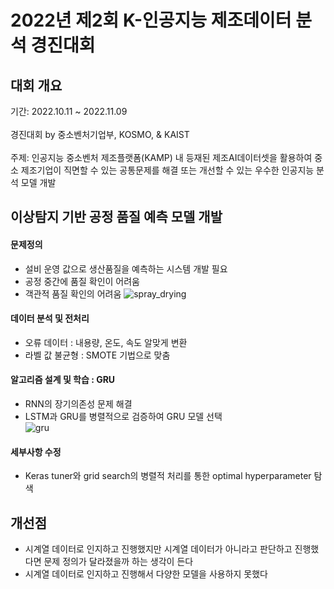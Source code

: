 # 2022년 제2회 K-인공지능 제조데이터 분석 경진대회
## 대회 개요
기간: 2022.10.11 ~ 2022.11.09
<br>
<br>
경진대회 by 중소벤처기업부, KOSMO, & KAIST
<br>
<br>
주제: 인공지능 중소벤처 제조플랫폼(KAMP) 내 등재된 제조AI데이터셋을 활용하여 중소 제조기업이 직면할 수 있는 공통문제를 해결 또는 개선할 수 있는 우수한 인공지능 분석 모델 개발
## 이상탐지 기반 공정 품질 예측 모델 개발
#### 문제정의
- 설비 운영 값으로 생산품질을 예측하는 시스템 개발 필요
- 공정 중간에 품질 확인이 어려움
- 객관적 품질 확인의 어려움
![spray_drying](https://user-images.githubusercontent.com/107394778/232459775-36bbf035-2f74-4e32-b81d-3e524e2095a1.png)

#### 데이터 분석 및 전처리
- 오류 데이터 : 내용량, 온도, 속도 알맞게 변환
- 라벨 값 불균형 : SMOTE 기법으로 맞춤
#### 알고리즘 설계 및 학습 : GRU
- RNN의 장기의존성 문제 해결
- LSTM과 GRU를 병렬적으로 검증하여 GRU 모델 선택<br>
![gru](https://user-images.githubusercontent.com/107394778/231495238-d6152420-589d-4bf9-89d4-7184c548d7d5.png)

#### 세부사항 수정
- Keras tuner와 grid search의 병렬적 처리를 통한 optimal hyperparameter 탐색

## 개선점
- 시계열 데이터로 인지하고 진행했지만 시계열 데이터가 아니라고 판단하고 진행했다면 문제 정의가 달라졌을까 하는 생각이 든다
- 시계열 데이터로 인지하고 진행해서 다양한 모델을 사용하지 못했다